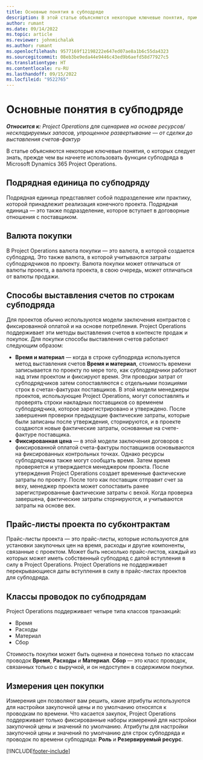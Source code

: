 ```yaml
---
title: Основные понятия в субподряде
description: В этой статье объясняются некоторые ключевые понятия, применимые к субподряду в Microsoft Dynamics 365 Project Operations.
author: rumant
ms.date: 09/14/2022
ms.topic: article
ms.reviewer: johnmichalak
ms.author: rumant
ms.openlocfilehash: 9577169f12198222e647ed07ae8a1b6c55da4323
ms.sourcegitcommit: 08eb3be9eda44e9446c43ed9b6aefd58d77927c5
ms.translationtype: HT
ms.contentlocale: ru-RU
ms.lasthandoff: 09/15/2022
ms.locfileid: "9522765"
---
```

# <a name="key-concepts-in-subcontracting"></a>Основные понятия в субподряде


_**Относится к:** Project Operations для сценариев на основе ресурсов/нескладируемых запасов, упрощенное развертывание — от сделки до выставления счетов-фактур_

В статье объясняются некоторые ключевые понятия, о которых следует знать, прежде чем вы начнете использовать функции субподряда в Microsoft Dynamics 365 Project Operations.

## <a name="contracting-unit-on-the-subcontract"></a>Подрядная единица по субподряду

Подрядная единица представляет собой подразделение или практику, которой принадлежит реализация конечного проекта. Подрядная единица — это также подразделение, которое вступает в договорные отношения с поставщиком.

## <a name="purchase-currency"></a>Валюта покупки

В Project Operations валюта покупки — это валюта, в которой создается субподряд. Это также валюта, в которой учитываются затраты субподрядчиков по проекту. Валюта покупки может отличаться от валюты проекта, а валюта проекта, в свою очередь, может отличаться от валюты продажи.

## <a name="billing-methods-on-subcontract-lines"></a>Способы выставления счетов по строкам субподряда

Для проектов обычно используются модели заключения контрактов с фиксированной оплатой и на основе потребления. Project Operations поддерживает эти методы выставления счетов в контексте продаж и покупок. Для покупки способы выставления счетов работают следующим образом:

- **Время и материал** — когда в строке субподряда используется метод выставления счетов **Время и материал**, стоимость времени записывается по проекту по мере того, как субподрядчики работают над этим проектом и фиксируют время. Эти проводки затрат от субподрядчиков затем сопоставляются с отдельными позициями строк в счетах-фактурах поставщиков. В этой модели менеджеры проектов, использующие Project Operations, могут сопоставлять и проверять строки накладных поставщиков со временем субподрядчика, которое зарегистрировано и утверждено. После завершения проверки предыдущие фактические затраты, которые были записаны после утверждения, сторнируются, и в проекте создаются новые фактические затраты, основанные на счете-фактуре поставщика.
- **Фиксированная цена** — в этой модели заключения договоров с фиксированной оплатой счета-фактуры поставщиков основываются на фиксированных контрольных точках. Однако ресурсы субподрядчика также могут сообщать время. Затем время проверяется и утверждается менеджером проекта. После утверждения Project Operations создает временные фактические затраты по проекту. После того как поставщик отправит счет за веху, менеджер проекта может сопоставить ранее зарегистрированные фактические затраты с вехой. Когда проверка завершена, фактические затраты сторнируются, и учитываются затраты на основе вех.

## <a name="project-price-lists-on-subcontracts"></a>Прайс-листы проекта по субконтрактам

Прайс-листы проекта — это прайс-листы, которые используются для установки закупочных цен на время, расходы и другие компоненты, связанные с проектом. Может быть несколько прайс-листов, каждый из которых может иметь собственный субподряд с датой вступления в силу в Project Operations. Project Operations не поддерживает перекрывающиеся даты вступления в силу в прайс-листах проектов для субподряда.

## <a name="transaction-classes-on-subcontracts"></a>Классы проводок по субподрядам

Project Operations поддерживает четыре типа классов транзакций:

- Время
- Расходы
- Материал
- Сбор

Стоимость покупки может быть оценена и понесена только по классам проводок **Время**, **Расходы** и **Материал**. **Сбор** — это класс проводок, связанных только с выручкой, и он недоступен в содержимом покупки.

## <a name="purchase-pricing-dimensions"></a>Измерения цен покупки

Измерения цен позволяют вам решить, какие атрибуты используются для настройки закупочной цены и по умолчанию относятся к проводкам по времени. Что касается закупок, Project Operations поддерживает только фиксированные наборы измерений для настройки закупочной цены и значений по умолчанию. Атрибуты для настройки закупочной цены и значений по умолчанию для строк субподряда и проводок по времени субподряда: **Роль** и **Резервируемый ресурс**.

[!INCLUDE[footer-include](../../includes/footer-banner.md)]

